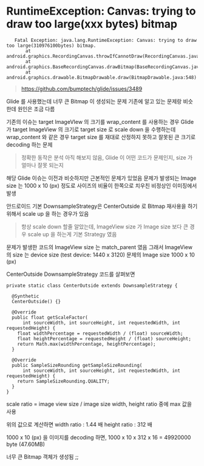 
# RuntimeException: Canvas: trying to draw too large(xxx bytes) bitmap

       Fatal Exception: java.lang.RuntimeException: Canvas: trying to draw too large(310976100bytes) bitmap.
           at android.graphics.RecordingCanvas.throwIfCannotDraw(RecordingCanvas.java:281)
           at android.graphics.BaseRecordingCanvas.drawBitmap(BaseRecordingCanvas.java:91)
           at android.graphics.drawable.BitmapDrawable.draw(BitmapDrawable.java:548)

> https://github.com/bumptech/glide/issues/3489

Glide 를 사용했는데 너무 큰 Bitmap 이 생성되는 문제
기존에 알고 있는 문제랑 비슷한데 원인은 조금 다름

기존의 이슈는 target ImageVIew 의 크기를 wrap_content 를 사용하는 경우 
Glide 가 target ImageView 의 크기로 target size 로 scale down 을 수행하는데 
wrap_content 와 같은 경우 target size 를 재대로 산정하지 못하고 잘못된 큰 크기로 decoding 하는 문제
> 정확한 동작은 분석 아직 해보지 않음, 
> Glide 이 어떤 코드가 문제인지, size 가 얼마나 잘못 되는지

해당 Glide 이슈는 이전과 비슷하지만 근본적인 문제가 있었음
문제가 발생되는 Image size 는 1000 x 10 (px) 정도로 사이즈의 비율이 한쪽으로 치우친 비정상인 이미징에서 발생

안드로이드 기본 DownsampleStrategy은  CenterOutside 로 Bitmap 재사용을 하기 위해서 scale up 을 하는 경우가 있음
> 항상 scale down 할줄 알았는데, ImageView size 가 Image size 보다 큰 경우 scale up 을 하는게 기본 Strategy 였음

문제가 발생한 코드의 ImageView size 는 match_parent 였음 
그래서 ImageView 의 size 는 device  size (test device: 1440 x 3120)
문제의 Image size 1000 x 10 (px)

CenterOutside DownsampleStrategy 코드를 살펴보면
```
private static class CenterOutside extends DownsampleStrategy {  
  
  @Synthetic  
  CenterOutside() {}  
  
  @Override  
  public float getScaleFactor(  
      int sourceWidth, int sourceHeight, int requestedWidth, int requestedHeight) {  
    float widthPercentage = requestedWidth / (float) sourceWidth;  
    float heightPercentage = requestedHeight / (float) sourceHeight;  
    return Math.max(widthPercentage, heightPercentage);  
  }  
  
  @Override  
  public SampleSizeRounding getSampleSizeRounding(  
      int sourceWidth, int sourceHeight, int requestedWidth, int requestedHeight) {  
    return SampleSizeRounding.QUALITY;  
  }  
}
```
scale ratio = image view size / image size
width, height ratio 중에 max 값을 사용

위의 값으로 계산하면
width ratio : 1.44 배
height ratio : 312 배

1000 x 10 (px) 을 이미지를 decoding 하면,
1000 x 10 x 312 x 16 = 49920000 byte (47.60MB)

너무 큰 Bitmap 객체가 생성됨 ;;

<!--stackedit_data:
eyJoaXN0b3J5IjpbLTMxNTY2NjY3OSwtNjc0MzgyMDg5XX0=
-->